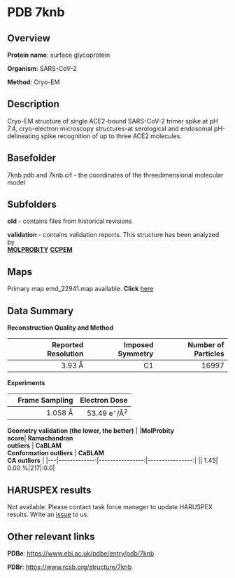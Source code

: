 # PDB 7knb

## Overview

**Protein name**: surface glycoprotein

**Organism**: SARS-CoV-2

**Method**: Cryo-EM

## Description

Cryo-EM structure of single ACE2-bound SARS-CoV-2 trimer spike at pH 7.4, cryo-electron microscopy structures-at serological and endosomal pH-delineating spike recognition of up to three ACE2 molecules.

## Basefolder

7knb.pdb and 7knb.cif - the coordinates of the threedimensional molecular model

## Subfolders



**old** - contains files from historical revisions

**validation** - contains validation reports. This structure has been analyzed by <br>  [**MOLPROBITY**](https://github.com/thorn-lab/coronavirus_structural_task_force/tree/master/pdb/surface_glycoprotein/SARS-CoV-2/7knb/validation/molprobity)   [**CCPEM**](https://github.com/thorn-lab/coronavirus_structural_task_force/tree/master/pdb/surface_glycoprotein/SARS-CoV-2/7knb/validation/ccpem-validation) 



## Maps

Primary map emd_22941.map available. **Click** [here](http://ftp.wwpdb.org/pub/emdb/structures/EMD-22941/map/) 

## Data Summary
**Reconstruction Quality and Method**

|   | Reported Resolution | Imposed Symmetry | Number of Particles |
|---|-------------:|----------------:|--------------:|
|   |3.93 Å|C1|16997|

**Experiments**

|   | Frame Sampling | Electron Dose |
|---|-------------:|----------------:|
|   |1.058 Å|53.49 e<sup>-</sup>/Å<sup>2</sup>|

**Geometry validation (the lower, the better)**
|   |**MolProbity<br>score**| **Ramachandran<br>outliers** | **CaBLAM<br>Conformation outliers** | **CaBLAM<br>CA outliers** |
|---|-------------:|----------------:|----------------:|
||  1.45|  0.00 %|217|:0.0|

## HARUSPEX results

Not available. Please contact task force manager to update HARUSPEX results. Write an [issue](https://github.com/thorn-lab/coronavirus_structural_task_force/issues) to us.

## Other relevant links 
**PDBe**:  https://www.ebi.ac.uk/pdbe/entry/pdb/7knb
 
**PDBr**: https://www.rcsb.org/structure/7knb 

